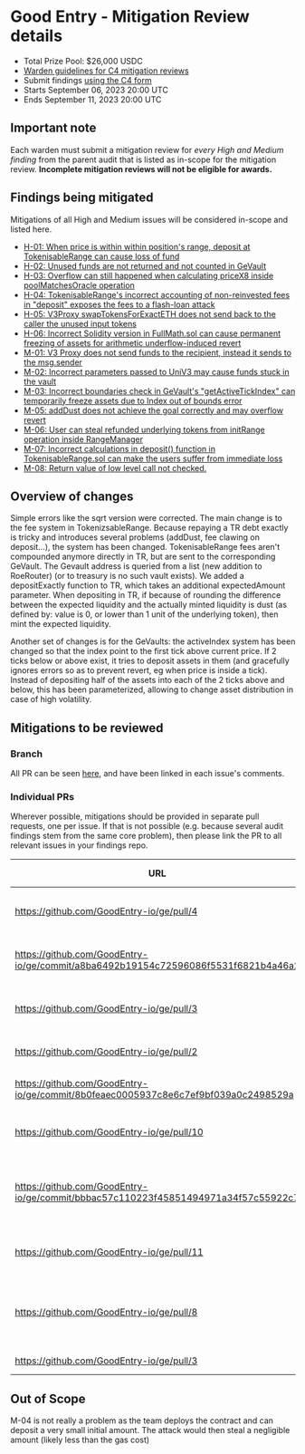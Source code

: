 # Good Entry - Mitigation Review details
- Total Prize Pool: $26,000 USDC 
- [Warden guidelines for C4 mitigation reviews](https://code4rena.notion.site/Guidelines-for-C4-mitigation-reviews-ed10fc5cfbf640bd8dcec66f38b343c4)
- Submit findings [using the C4 form](https://code4rena.com/contests/2023-09-good-entry-mitigation-review/submit)
- Starts September 06, 2023 20:00 UTC 
- Ends September 11, 2023 20:00 UTC 

## Important note 

Each warden must submit a mitigation review for *every High and Medium finding* from the parent audit that is listed as in-scope for the mitigation review. **Incomplete mitigation reviews will not be eligible for awards.**

## Findings being mitigated

Mitigations of all High and Medium issues will be considered in-scope and listed here.

- [H-01: When price is within within position's range, deposit at TokenisableRange can cause loss of fund](https://github.com/code-423n4/2023-08-goodentry-findings/issues/373)
- [H-02: Unused funds are not returned and not counted in GeVault](https://github.com/code-423n4/2023-08-goodentry-findings/issues/325)
- [H-03: Overflow can still happened when calculating priceX8 inside poolMatchesOracle operation](https://github.com/code-423n4/2023-08-goodentry-findings/issues/140)
- [H-04: TokenisableRange's incorrect accounting of non-reinvested fees in "deposit" exposes the fees to a flash-loan attack](https://github.com/code-423n4/2023-08-goodentry-findings/issues/85)
- [H-05: V3Proxy swapTokensForExactETH does not send back to the caller the unused input tokens](https://github.com/code-423n4/2023-08-goodentry-findings/issues/64)
- [H-06: Incorrect Solidity version in FullMath.sol can cause permanent freezing of assets for arithmetic underflow-induced revert](https://github.com/code-423n4/2023-08-goodentry-findings/issues/58)
- [M-01: V3 Proxy does not send funds to the recipient, instead it sends to the msg.sender](https://github.com/code-423n4/2023-08-goodentry-findings/issues/463)
- [M-02: Incorrect parameters passed to UniV3 may cause funds stuck in the vault](https://github.com/code-423n4/2023-08-goodentry-findings/issues/397)
- [M-03: Incorrect boundaries check in GeVault's "getActiveTickIndex" can temporarily freeze assets due to Index out of bounds error](https://github.com/code-423n4/2023-08-goodentry-findings/issues/379)
- [M-05: addDust does not achieve the goal correctly and may overflow revert](https://github.com/code-423n4/2023-08-goodentry-findings/issues/358)
- [M-06: User can steal refunded underlying tokens from initRange operation inside RangeManager](https://github.com/code-423n4/2023-08-goodentry-findings/issues/254)
- [M-07: Incorrect calculations in deposit() function in TokenisableRange.sol can make the users suffer from immediate loss](https://github.com/code-423n4/2023-08-goodentry-findings/issues/202)
- [M-08: Return value of low level call not checked.](https://github.com/code-423n4/2023-08-goodentry-findings/issues/83)

## Overview of changes

Simple errors like the sqrt version were corrected.
The main change is to the fee system in TokenizsableRange. Because repaying a TR debt exactly is tricky and introduces several problems (addDust, fee clawing on deposit...), the system has been changed.
TokenisableRange fees aren't compounded anymore directly in TR, but are sent to the corresponding GeVault. The Gevault address is queried from a list (new addition to RoeRouter) (or to treasury is no such vault exists).
We added a depositExactly function to TR, which takes an additional expectedAmount parameter. When depositing in TR, if because of rounding the difference between the expected liquidity and the actually minted liquidity is dust (as defined by: value is 0, or lower than 1 unit of the underlying token), then mint the expected liquidity.

Another set of changes is for the GeVaults: the activeIndex system has been changed so that the index point to the first tick above current price. If 2 ticks below or above exist, it tries to deposit assets in them (and gracefully ignores errors so as to prevent revert, eg when price is inside a tick).
Instead of depositing half of the assets into each of the 2 ticks above and below, this has been parameterized, allowing to change asset distribution in case of high volatility.


## Mitigations to be reviewed

### Branch

All PR can be seen [here](https://github.com/GoodEntry-io/ge/pulls?q=), and have been linked in each issue's comments.

### Individual PRs

Wherever possible, mitigations should be provided in separate pull requests, one per issue. If that is not possible (e.g. because several audit findings stem from the same core problem), then please link the PR to all relevant issues in your findings repo. 

| URL | Mitigation of | Purpose | 
| ----------- | ------------- | ----------- |
| https://github.com/GoodEntry-io/ge/pull/4 | H-01, H-04 | Remove complex fee clawing strategy | 
| https://github.com/GoodEntry-io/ge/commit/a8ba6492b19154c72596086f5531f6821b4a46a2 | H-02 | Take unused funds into account for TVL | 
| https://github.com/GoodEntry-io/ge/pull/3 | H-03 | Scale down sqrtPriceX96 to prevent overflow | 
| https://github.com/GoodEntry-io/ge/pull/2 | H-05 | Send back unused funds to user | 
| https://github.com/GoodEntry-io/ge/commit/8b0feaec0005937c8e6c7ef9bf039a0c2498529a | H-06 | Use correct Uniswap for sol ^0.8 libs | 
| https://github.com/GoodEntry-io/ge/pull/10 | M-01 | Added explicit require msg.sender == to | 
| https://github.com/GoodEntry-io/ge/commit/bbbac57c110223f45851494971a34f57c55922c7 | M-02 | Prevent collect from reverting by adding a check that it doesnt try to collect 0 | 
| https://github.com/GoodEntry-io/ge/pull/11 | M-03 | Reworked activeTickIndex as per desc above | 
| https://github.com/GoodEntry-io/ge/pull/8 | M-05, M-07 | Removed addDust mechanism, replaced by depositExactly in TR | 
| https://github.com/GoodEntry-io/ge/pull/3 | M-06 | Added return value check | 

## Out of Scope

M-04 is not really a problem as the team deploys the contract and can deposit a very small initial amount. The attack would then steal a negligible amount (likely less than the gas cost)
